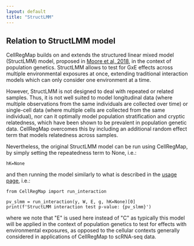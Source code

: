 ```yaml
---
layout: default
title: "StructLMM"
---
```


## Relation to StructLMM model
CellRegMap builds on and extends the structured linear mixed model (StructLMM) model, proposed in [Moore et al, 2018](https://www.nature.com/articles/s41588-018-0271-0), in the context of population genetics. StructLMM allows to test for GxE effects across multiple environmental exposures at once, extending traditional interaction models which can only consider one environment at a time.

However, StructLMM is not designed to deal with repeated or related samples. Thus, it is not well suited to model longitudinal data (where multiple observations from the same individuals are collected over time) or single-cell data (where multiple cells are collected from the same individual), nor can it optimally model population stratification and cryptic relatedness, which have been shown to be prevalent in population genetic data.
CellRegMap overcomes this by including an additional random effect term that models relatedness across samples.

Nevertheless, the original StructLMM model can be run using CellRegMap, by simply setting the repeatedness term to None, i.e.: 

    hK=None
    
and then running the model similarly to what is described in the [usage page](https://limix.github.io/CellRegMap/usage.html), i.e.:
    
    from CellRegMap import run_interaction
    
    pv_slmm = run_interaction(y, W, E, g, hK=None)[0]
    print(f'StructLMM interaction test p-value: {pv_slmm}')
    
where we note that "E" is used here instead of "C" as typically this model will be applied in the context of population genetics to test for effects with environmental exposures, as opposed to the cellular contexts generally considered in applications of CellRegMap to scRNA-seq data.
